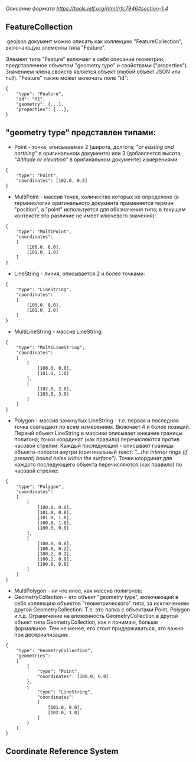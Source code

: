 *Описание формата https://tools.ietf.org/html/rfc7946#section-1.4*

FeatureCollection
-----------------
.geojson документ можно описать как коллекцию "FeatureCollection", включающую элементы типа "Feature".

Элемент типа "Feature" включает в себя описание геометрии, представленное объектом "geometry type" и свойствами ("properties"). Значением члена свойств является объект (любой объект JSON или null). "Feature" также может включать поле "id":

```
{
    "type": "Feature",
    "id": "f1",
    "geometry": {...},
    "properties": {...},
}
 ```


"geometry type" представлен типами:
-----------------------------------

* Point - точка, описываемая 2 (широта, долгота; *"or easting and northing"* в оригинальном документе) или 3 (добавляется высота; *"Altitude or elevation"* в оригинальном документе) измерениями:
```
{
    "type": "Point",
    "coordinates": [102.0, 0.5]
}
```
* MultiPoint - массив точек, количество которых не определено (в терминологии оригинального документа применяется термин "position", а "point" используется для обозначения типа; в текущем контексте это различие не имеет ключевого значения):
```
{
    "type": "MultiPoint",
    "coordinates": 
    [
        [100.0, 0.0],
        [101.0, 1.0]
    ]
}
```
* LineString - линия, описывается 2 и более точками:
```
{
    "type": "LineString",
    "coordinates": 
    [
        [100.0, 0.0],
        [101.0, 1.0]
    ]
}
```
* MultiLineString - массив LineString:
```
{
    "type": "MultiLineString",
    "coordinates": 
    [
        [
            [100.0, 0.0],
            [101.0, 1.0]
        ],
        [
            [102.0, 2.0],
            [103.0, 3.0]
        ]
    ]
}
```
* Polygon - массив замкнутых LineString - т.е. первая и последняя точка совпадают по всем измерениям. Включает 4 и более позиций. Первый объект LineString в массиве описывает внешние границы полигона; точки координат (как правило) перечисляются против часовой стрелки. Каждый последующий - описывает границы объекта-полости внутри (оригинальный текст: *"...the interior rings (if present) bound holes within the surface")*. Точки координат для каждого последующего объекта перечисляются (как правило) по часовой стрелке:
```
{
    "type": "Polygon",
    "coordinates": 
    [
        [
            [100.0, 0.0],
            [101.0, 0.0],
            [101.0, 1.0],
            [100.0, 1.0],
            [100.0, 0.0]
        ],
        [
            [100.8, 0.8],
            [100.8, 0.2],
            [100.2, 0.2],
            [100.2, 0.8],
            [100.8, 0.8]
        ]
    ]
}
```
* MultiPolygon - ни что иное, как массив полигонов;
* GeometryCollection - это объект "geometry type", включающий в себя коллекцию объектов "геометрического" типа, за исключением другой GeometryCollection. Т.е. это папка с объектами Point, Polygon и т.д. Ограничение на вложенность GeometryCollection в другой объект типа GeometryCollection, как я понимаю, больше формальное. Тем не менее, его стоит придерживаться, это важно при десериализации:
```
{
    "type": "GeometryCollection",
    "geometries": 
    [
        {
            "type": "Point",
            "coordinates": [100.0, 0.0]
        }, 
        {
            "type": "LineString",
            "coordinates": 
            [
                [101.0, 0.0],
                [102.0, 1.0]
            ]
        }
    ]
}
```

Coordinate Reference System
---------------------------

